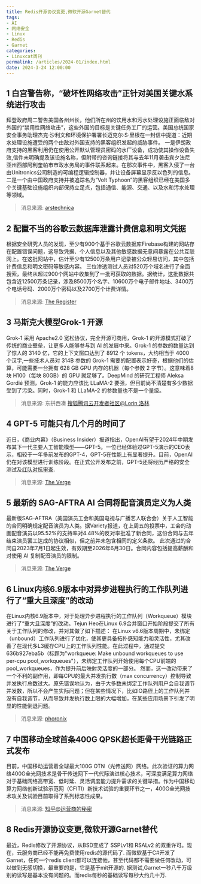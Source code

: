 ```yaml
---
title: Redis开源协议变更,微软开源Garnet替代
tags: 
- AI
- 网络安全
- Linux
- Redis 
- Garnet
categories: 
- Linuxcat周刊
permalink: /articles/2024-01/index.html
date: 2024-3-24 12:00:00
---
```




<!-- more -->

## 1 白宫警告称，“破坏性网络攻击”正针对美国关键水系统进行攻击
拜登政府周二警告美国各州州长，他们所在州的饮用水和污水处理设施正面临敌对外国的“禁用性网络攻击”，这些外国的目标是关键任务工厂的运营。美国总统国家安全事务助理杰克·沙利文和环境保护署署长迈克尔·S·里根在一封信中提道：近期水处理设施遭受的两个由敌对外国支持的黑客组织发起的威胁事件。
一是伊朗政府支持的黑客利用仍在使用公开默认管理员密码的水厂设备，成功使其操作设备失效,信件未明确提及该设施名称，但附带的咨询链接将其与去年11月袭击宾夕法尼亚州西部阿利奎帕市市政水务局的事件联系起来。在那次事件中，黑客入侵了一台由Unitronics公司制造的可编程逻辑控制器，并让设备屏幕显示反以色列的信息。   
二是一个由中国政府支持并被追踪名为“Volt Typhoon”的黑客组织已经在美国多个关键基础设施组织内部保持立足点，包括通信、能源、交通、以及水和污水处理等领域。
> 消息来源: [arstechnica](https://arstechnica.com/security/2024/03/critical-us-water-systems-face-disabling-cyberattacks-white-house-warns/)


## 2 配置不当的谷歌云数据库泄露计费信息和明文凭据
根据安全研究人员的发现，至少有900个基于谷歌云数据库Firebase构建的网站存在配置错误问题，这导致凭据、个人信息以及其他敏感数据无意间暴露在公共互联网上。在这批网站中，估计至少有12500万条用户记录被公众轻易访问，其中包括计费信息和明文密码等敏感内容。
三位渗透测试人员对520万个域名进行了全面搜索，最终从超过900个网站中收集到了一批可获取的数据。据统计，这批数据共包含近12500万条记录，涉及8500万个名字、10600万个电子邮件地址、3400万个电话号码、2000万个密码以及2700万个计费详情。
> 消息来源: [The Register](https://www.theregister.com/2024/03/18/google_firebase_cloud_security/)


## 3 马斯克大模型Grok-1 开源
Grok-1 采用 Apache2.0 宽松协议，完全开源可商用，Grok-1 的开源模式打破了传统的商业壁垒，让更多人能够参与到 AI 的发展中来。Grok-1 的参数的数量达到了惊人的 3140 亿，它的上下文窗口达到了 8912 个 tokens，大约相当于 4000 个汉字,一些技术人员对 314B 参数的 Grok-1 需要的配置表示好奇，根据他们的估算，可能需要一台拥有 628 GB GPU 内存的机器（每个参数 2 字节）。这意味着8块 H100（每块 80GB）的 GPU 就足够了。DeepMind 的研究工程师 Aleksa Gordié 预测，Grok-1 的能力应该比 LLaMA-2 要强，但目前尚不清楚有多少数据受到了污染。同时，Grok-1 和 LLaMA-2 的参数量也不是一个量级。
> 消息来源: 东拼西凑 [搜狐](https://www.sohu.com/a/764930113_639898)[腾讯云开发者社区@Lorin 洛林](https://cloud.tencent.com/developer/article/2397462)


## 4 GPT-5 可能只有几个月的时间了
近日，《商业内幕》（Business Insider）报道指出，OpenAI有望于2024年中期发布其下一代主要人工智能模型——GPT-5。一位已经体验过GPT-5演示的CEO表示，相较于一年多前发布的GPT-4，GPT-5在性能上有显著提升。目前，OpenAI仍在对该模型进行训练阶段。在正式公开发布之前，GPT-5还将经历严格的安全测试及[红队对抗审查](https://zhuanlan.zhihu.com/p/663337434).
> 消息来源: [The Verge](https://www.theverge.com/2024/3/20/24106580/gpt-5-could-be-just-months-away)


## 5 最新的 SAG-AFTRA AI 合同将配音演员定义为人类
最新版SAG-AFTRA（美国演员工会和美国电视与广播艺人联合会）关于人工智能的合同明确规定配音演员为人类。据Variety报道，在上周五的投票中，工会的动画配音演员以95.52%的支持率对4.48%的反对率批准了新合同，这份合同与去年结束演员罢工达成的协议相似，但之前并未包含相同的定义条款。
此次通过的合同自2023年7月1日起生效，有效期至2026年6月30日。合同内容包括提高薪酬和对使用 AI 复制配音演员的限制。
> 消息来源: [The Verge](https://www.theverge.com/2024/3/23/24109859/the-latest-sag-aftra-ai-contracts-define-voice-actors-as-human-beings)


## 6 Linux内核6.9版本中对异步进程执行的工作队列进行了“重大且深度”的改动
在Linux内核6.9版本中，对于处理异步进程执行的工作队列（Workqueue）模块进行了“重大且深度”的改动。Tejun Heo在Linux 6.9合并窗口开始阶段提交了所有关于工作队列的修改，并对其做了如下描述：
在Linux v6.6版本周期中，未绑定（unbound）工作队列进行了优化，使其更具备拓扑感知能力和灵活性，尤其改善了在现代多L3缓存CPU上的工作队列性能。在此过程中，通过提交636b927eba5b（标题为"workqueue: Make unbound workqueues to use per-cpu pool_workqueues"），未绑定工作队列开始使用每个CPU前端的pool_workqueues，作为提升前后映射灵活度的一部分。
然而，这一改动带来了一个不利的副作用，即每CPU的最大并发执行数（max concurrency）控制导致并发执行总数过大。原先错误地认为，由于大多数未绑定工作队列用户会自我调节并发数，所以不会产生实际问题；但在某些情况下，比如IO路径上的工作队列并没有自我调节，从而导致并发执行数上限的大幅增加，在某些应用场景下引发了明显的性能倒退问题。
> 消息来源: [phoronix](https://www.phoronix.com/news/Linux-6.9-Workqueue)


## 7 中国移动全球首条400G QPSK超长距骨干光链路正式发布
目前，中国移动运营着全球最大100G OTN（光传送网）网络。此次验证的算力网络400G全光网技术是骨干传送网下一代代际演进核心技术，可深度满足算力网络对于基础网络高带宽、低时延、灵活调度能力提升需求的关键举措。作为中国移动算力网络创新试验示范网（CFITI）新技术试验的重要环节之一，400G全光网技术攻关及试验目前取得了系列标志性成果。
> 消息来源: [知乎@运营商的秘密](https://zhuanlan.zhihu.com/p/610714150)


## 8 Redis开源协议变更,微软开源Garnet替代
最近，Redis修改了开源协议，从BSD变成了 SSPLv1和 RSALv2 的双重许可。现在，云服务商已经不能再免费使用redis的源代码了.
而微软基于C#开发了Garnet，任何一个redis client都可以连接他，甚至代码都不需要做任何改动，可以做到无感切换，最重要的是，它是基于mit开源的.
据测试,Garnet一秒八千万级别的读写是基本没有问题的。而redis每秒的基础读写每秒大约几十万.

